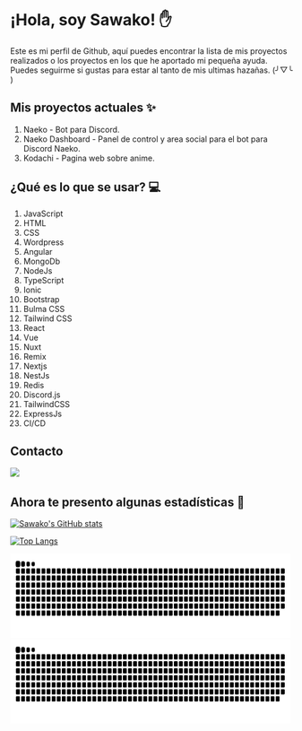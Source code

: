 # ¡Hola, soy Sawako! ✋
Este es mi perfil de Github, aquí puedes encontrar la lista de mis proyectos realizados o los proyectos en los que he aportado mi pequeña ayuda. Puedes seguirme si gustas para estar al tanto de mis ultimas hazañas. (╯▽╰ )


## Mis proyectos actuales ✨
1. Naeko - Bot para Discord.
2. Naeko Dashboard - Panel de control y area social para el bot para Discord Naeko.
3. Kodachi - Pagina web sobre anime.

## ¿Qué es lo que se usar? 💻
1. JavaScript
2. HTML
3. CSS
4. Wordpress
5. Angular
6. MongoDb
7. NodeJs
8. TypeScript
9. Ionic
10. Bootstrap
11. Bulma CSS
12. Tailwind CSS
13. React
14. Vue
15. Nuxt
16. Remix
17. Nextjs
18. NestJs
19. Redis
20. Discord.js
21. TailwindCSS
22. ExpressJs
23. CI/CD

## Contacto
<a href="https://discord.sawako.dev">
<img src="https://discord.com/assets/fc0b01fe10a0b8c602fb0106d8189d9b.png" width="200">
</a>


## Ahora te presento algunas estadísticas 🔢
[![Sawako's GitHub stats](https://github-readme-stats.vercel.app/api?username=sawa-ko&show_icons=true&theme=radical)](https://github.com/sawa-ko)

[![Top Langs](https://github-readme-stats.vercel.app/api/top-langs/?username=sawa-ko&theme=radical&layout=compact)](https://github.com/sawa-ko)

<img src="https://raw.githubusercontent.com/sawa-ko/sawa-ko/master/assets/github-snake.svg#gh-light-mode-only" width="500" height="150" />
<img src="https://raw.githubusercontent.com/sawa-ko/sawa-ko/master/assets/github-snake-dark.svg#gh-dark-mode-only" width="500" height="150" />
